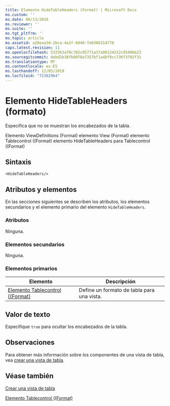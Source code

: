 ```yaml
---
title: Elemento HideTableHeaders (Format) | Microsoft Docs
ms.custom: ''
ms.date: 09/13/2016
ms.reviewer: ''
ms.suite: ''
ms.tgt_pltfrm: ''
ms.topic: article
ms.assetid: a20eaa3d-2bca-4a1f-8d40-fe038631d778
caps.latest.revision: 11
ms.openlocfilehash: 532563a70c702c05771a37a06124212c9548bb23
ms.sourcegitcommit: debd2b38fb8070a7357bf1a4bf9cc736f3702f31
ms.translationtype: MT
ms.contentlocale: es-ES
ms.lasthandoff: 12/05/2019
ms.locfileid: "72362964"
---
```

# <a name="hidetableheaders-element-format"></a>Elemento HideTableHeaders (formato)

Especifica que no se muestran los encabezados de la tabla.

Elemento ViewDefinitions (Format) elemento View (Format) elemento Tablecontrol ((Format) elemento HideTableHeaders para Tablecontrol ((Format)

## <a name="syntax"></a>Sintaxis

```vb
<HideTableHeaders/>
```

## <a name="attributes-and-elements"></a>Atributos y elementos

En las secciones siguientes se describen los atributos, los elementos secundarios y el elemento primario del elemento `HideTableHeaders`.

### <a name="attributes"></a>Atributos

Ninguna.

### <a name="child-elements"></a>Elementos secundarios

Ninguna.

### <a name="parent-elements"></a>Elementos primarios

|Elemento|Descripción|
|-------------|-----------------|
|[Elemento Tablecontrol ((Format)](./tablecontrol-element-format.md)|Define un formato de tabla para una vista.|

## <a name="text-value"></a>Valor de texto

Especifique `true` para ocultar los encabezados de la tabla.

## <a name="remarks"></a>Observaciones

Para obtener más información sobre los componentes de una vista de tabla, vea [crear una vista de tabla](./creating-a-table-view.md).

## <a name="see-also"></a>Véase también

[Crear una vista de tabla](./creating-a-table-view.md)

[Elemento Tablecontrol ((Format)](./tablecontrol-element-format.md)

